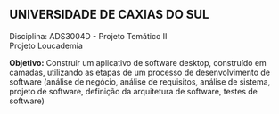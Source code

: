##  UNIVERSIDADE DE CAXIAS DO SUL
  
  Disciplina: ADS3004D - Projeto Temático II  
  Projeto Loucademia
  
  **Objetivo:** Construir um aplicativo de software desktop, construído em camadas, utilizando
as etapas de um processo de desenvolvimento de software (análise de negócio, análise de
requisitos, análise de sistema, projeto de software, definição da arquitetura de software,
testes de software)
